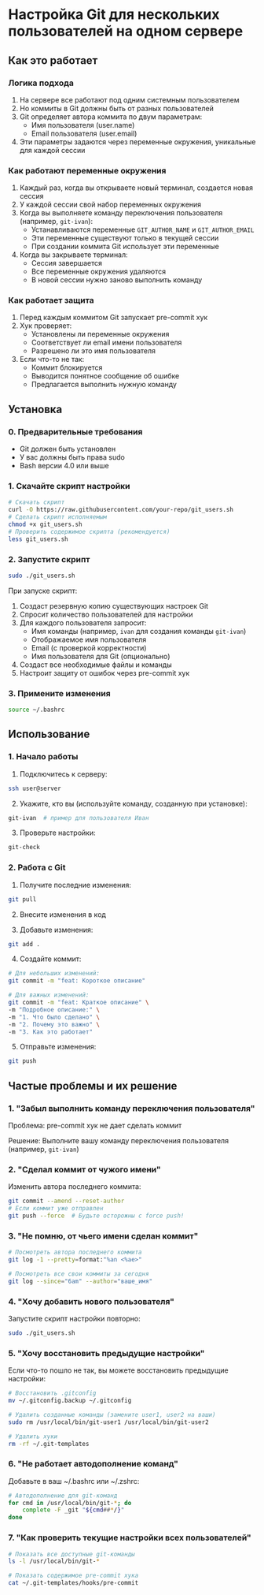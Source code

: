 # Настройка Git для нескольких пользователей на одном сервере

## Как это работает

### Логика подхода
1. На сервере все работают под одним системным пользователем
2. Но коммиты в Git должны быть от разных пользователей
3. Git определяет автора коммита по двум параметрам:
   - Имя пользователя (user.name)
   - Email пользователя (user.email)
4. Эти параметры задаются через переменные окружения, уникальные для каждой сессии

### Как работают переменные окружения
1. Каждый раз, когда вы открываете новый терминал, создается новая сессия
2. У каждой сессии свой набор переменных окружения
3. Когда вы выполняете команду переключения пользователя (например, `git-ivan`):
   - Устанавливаются переменные `GIT_AUTHOR_NAME` и `GIT_AUTHOR_EMAIL`
   - Эти переменные существуют только в текущей сессии
   - При создании коммита Git использует эти переменные
4. Когда вы закрываете терминал:
   - Сессия завершается
   - Все переменные окружения удаляются
   - В новой сессии нужно заново выполнить команду

### Как работает защита
1. Перед каждым коммитом Git запускает pre-commit хук
2. Хук проверяет:
   - Установлены ли переменные окружения
   - Соответствует ли email имени пользователя
   - Разрешено ли это имя пользователя
3. Если что-то не так:
   - Коммит блокируется
   - Выводится понятное сообщение об ошибке
   - Предлагается выполнить нужную команду

## Установка

### 0. Предварительные требования
- Git должен быть установлен
- У вас должны быть права sudo
- Bash версии 4.0 или выше

### 1. Скачайте скрипт настройки
```bash
# Скачать скрипт
curl -O https://raw.githubusercontent.com/your-repo/git_users.sh
# Сделать скрипт исполняемым
chmod +x git_users.sh
# Проверить содержимое скрипта (рекомендуется)
less git_users.sh
```

### 2. Запустите скрипт
```bash
sudo ./git_users.sh
```

При запуске скрипт:
1. Создаст резервную копию существующих настроек Git
2. Спросит количество пользователей для настройки
3. Для каждого пользователя запросит:
   - Имя команды (например, `ivan` для создания команды `git-ivan`)
   - Отображаемое имя пользователя
   - Email (с проверкой корректности)
   - Имя пользователя для Git (опционально)
4. Создаст все необходимые файлы и команды
5. Настроит защиту от ошибок через pre-commit хук

### 3. Примените изменения
```bash
source ~/.bashrc
```

## Использование

### 1. Начало работы
1. Подключитесь к серверу:
```bash
ssh user@server
```

2. Укажите, кто вы (используйте команду, созданную при установке):
```bash
git-ivan  # пример для пользователя Иван
```

3. Проверьте настройки:
```bash
git-check
```

### 2. Работа с Git

1. Получите последние изменения:
```bash
git pull
```

2. Внесите изменения в код

3. Добавьте изменения:
```bash
git add .
```

4. Создайте коммит:
```bash
# Для небольших изменений:
git commit -m "feat: Короткое описание"

# Для важных изменений:
git commit -m "feat: Краткое описание" \
-m "Подробное описание:" \
-m "1. Что было сделано" \
-m "2. Почему это важно" \
-m "3. Как это работает"
```

5. Отправьте изменения:
```bash
git push
```

## Частые проблемы и их решение

### 1. "Забыл выполнить команду переключения пользователя"

Проблема: pre-commit хук не дает сделать коммит

Решение: Выполните вашу команду переключения пользователя (например, `git-ivan`)

### 2. "Сделал коммит от чужого имени"

Изменить автора последнего коммита:
```bash
git commit --amend --reset-author
# Если коммит уже отправлен
git push --force  # Будьте осторожны с force push!
```

### 3. "Не помню, от чьего имени сделан коммит"

```bash
# Посмотреть автора последнего коммита
git log -1 --pretty=format:"%an <%ae>"

# Посмотреть все свои коммиты за сегодня
git log --since="6am" --author="ваше_имя"
```

### 4. "Хочу добавить нового пользователя"

Запустите скрипт настройки повторно:
```bash
sudo ./git_users.sh
```

### 5. "Хочу восстановить предыдущие настройки"

Если что-то пошло не так, вы можете восстановить предыдущие настройки:
```bash
# Восстановить .gitconfig
mv ~/.gitconfig.backup ~/.gitconfig

# Удалить созданные команды (замените user1, user2 на ваши)
sudo rm /usr/local/bin/git-user1 /usr/local/bin/git-user2

# Удалить хуки
rm -rf ~/.git-templates
```

### 6. "Не работает автодополнение команд"

Добавьте в ваш ~/.bashrc или ~/.zshrc:
```bash
# Автодополнение для git-команд
for cmd in /usr/local/bin/git-*; do
    complete -F _git "${cmd##*/}"
done
```

### 7. "Как проверить текущие настройки всех пользователей"

```bash
# Показать все доступные git-команды
ls -l /usr/local/bin/git-*

# Показать содержимое pre-commit хука
cat ~/.git-templates/hooks/pre-commit
```
